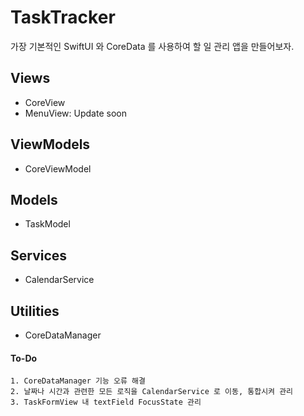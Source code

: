 #  TaskTracker
가장 기본적인 SwiftUI 와 CoreData 를 사용하여 할 일 관리 앱을 만들어보자.

## Views
* CoreView
* MenuView: Update soon

## ViewModels
* CoreViewModel

## Models
* TaskModel

## Services
* CalendarService

## Utilities
* CoreDataManager


#### To-Do
    1. CoreDataManager 기능 오류 해결
    2. 날짜나 시간과 관련한 모든 로직을 CalendarService 로 이동, 통합시켜 관리
    3. TaskFormView 내 textField FocusState 관리
